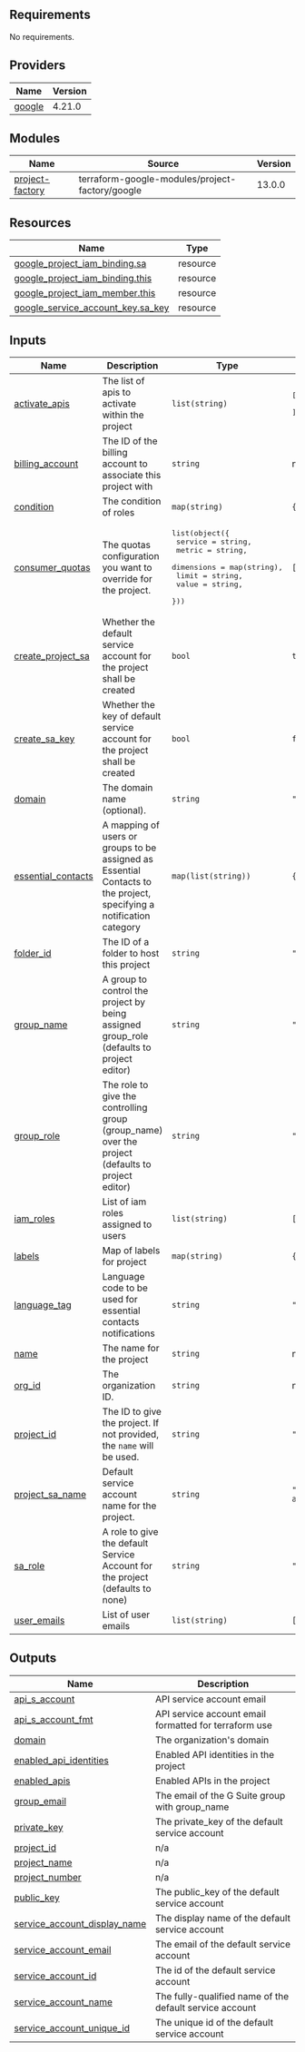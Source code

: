 ## Requirements

No requirements.

## Providers

| Name | Version |
|------|---------|
| <a name="provider_google"></a> [google](#provider\_google) | 4.21.0 |

## Modules

| Name | Source | Version |
|------|--------|---------|
| <a name="module_project-factory"></a> [project-factory](#module\_project-factory) | terraform-google-modules/project-factory/google | 13.0.0 |

## Resources

| Name | Type |
|------|------|
| [google_project_iam_binding.sa](https://registry.terraform.io/providers/hashicorp/google/latest/docs/resources/project_iam_binding) | resource |
| [google_project_iam_binding.this](https://registry.terraform.io/providers/hashicorp/google/latest/docs/resources/project_iam_binding) | resource |
| [google_project_iam_member.this](https://registry.terraform.io/providers/hashicorp/google/latest/docs/resources/project_iam_member) | resource |
| [google_service_account_key.sa_key](https://registry.terraform.io/providers/hashicorp/google/latest/docs/resources/service_account_key) | resource |

## Inputs

| Name | Description | Type | Default | Required |
|------|-------------|------|---------|:--------:|
| <a name="input_activate_apis"></a> [activate\_apis](#input\_activate\_apis) | The list of apis to activate within the project | `list(string)` | <pre>[<br>  "compute.googleapis.com"<br>]</pre> | no |
| <a name="input_billing_account"></a> [billing\_account](#input\_billing\_account) | The ID of the billing account to associate this project with | `string` | n/a | yes |
| <a name="input_condition"></a> [condition](#input\_condition) | The condition of roles | `map(string)` | `{}` | no |
| <a name="input_consumer_quotas"></a> [consumer\_quotas](#input\_consumer\_quotas) | The quotas configuration you want to override for the project. | <pre>list(object({<br>    service    = string,<br>    metric     = string,<br>    dimensions = map(string),<br>    limit      = string,<br>    value      = string,<br>  }))</pre> | `[]` | no |
| <a name="input_create_project_sa"></a> [create\_project\_sa](#input\_create\_project\_sa) | Whether the default service account for the project shall be created | `bool` | `true` | no |
| <a name="input_create_sa_key"></a> [create\_sa\_key](#input\_create\_sa\_key) | Whether the key of default service account for the project shall be created | `bool` | `false` | no |
| <a name="input_domain"></a> [domain](#input\_domain) | The domain name (optional). | `string` | `""` | no |
| <a name="input_essential_contacts"></a> [essential\_contacts](#input\_essential\_contacts) | A mapping of users or groups to be assigned as Essential Contacts to the project, specifying a notification category | `map(list(string))` | `{}` | no |
| <a name="input_folder_id"></a> [folder\_id](#input\_folder\_id) | The ID of a folder to host this project | `string` | `""` | no |
| <a name="input_group_name"></a> [group\_name](#input\_group\_name) | A group to control the project by being assigned group\_role (defaults to project editor) | `string` | `""` | no |
| <a name="input_group_role"></a> [group\_role](#input\_group\_role) | The role to give the controlling group (group\_name) over the project (defaults to project editor) | `string` | `"roles/editor"` | no |
| <a name="input_iam_roles"></a> [iam\_roles](#input\_iam\_roles) | List of iam roles assigned to users | `list(string)` | `[]` | no |
| <a name="input_labels"></a> [labels](#input\_labels) | Map of labels for project | `map(string)` | `{}` | no |
| <a name="input_language_tag"></a> [language\_tag](#input\_language\_tag) | Language code to be used for essential contacts notifications | `string` | `"en-US"` | no |
| <a name="input_name"></a> [name](#input\_name) | The name for the project | `string` | n/a | yes |
| <a name="input_org_id"></a> [org\_id](#input\_org\_id) | The organization ID. | `string` | n/a | yes |
| <a name="input_project_id"></a> [project\_id](#input\_project\_id) | The ID to give the project. If not provided, the `name` will be used. | `string` | `""` | no |
| <a name="input_project_sa_name"></a> [project\_sa\_name](#input\_project\_sa\_name) | Default service account name for the project. | `string` | `"project-service-account"` | no |
| <a name="input_sa_role"></a> [sa\_role](#input\_sa\_role) | A role to give the default Service Account for the project (defaults to none) | `string` | `""` | no |
| <a name="input_user_emails"></a> [user\_emails](#input\_user\_emails) | List of user emails | `list(string)` | `[]` | no |

## Outputs

| Name | Description |
|------|-------------|
| <a name="output_api_s_account"></a> [api\_s\_account](#output\_api\_s\_account) | API service account email |
| <a name="output_api_s_account_fmt"></a> [api\_s\_account\_fmt](#output\_api\_s\_account\_fmt) | API service account email formatted for terraform use |
| <a name="output_domain"></a> [domain](#output\_domain) | The organization's domain |
| <a name="output_enabled_api_identities"></a> [enabled\_api\_identities](#output\_enabled\_api\_identities) | Enabled API identities in the project |
| <a name="output_enabled_apis"></a> [enabled\_apis](#output\_enabled\_apis) | Enabled APIs in the project |
| <a name="output_group_email"></a> [group\_email](#output\_group\_email) | The email of the G Suite group with group\_name |
| <a name="output_private_key"></a> [private\_key](#output\_private\_key) | The private\_key of the default service account |
| <a name="output_project_id"></a> [project\_id](#output\_project\_id) | n/a |
| <a name="output_project_name"></a> [project\_name](#output\_project\_name) | n/a |
| <a name="output_project_number"></a> [project\_number](#output\_project\_number) | n/a |
| <a name="output_public_key"></a> [public\_key](#output\_public\_key) | The public\_key of the default service account |
| <a name="output_service_account_display_name"></a> [service\_account\_display\_name](#output\_service\_account\_display\_name) | The display name of the default service account |
| <a name="output_service_account_email"></a> [service\_account\_email](#output\_service\_account\_email) | The email of the default service account |
| <a name="output_service_account_id"></a> [service\_account\_id](#output\_service\_account\_id) | The id of the default service account |
| <a name="output_service_account_name"></a> [service\_account\_name](#output\_service\_account\_name) | The fully-qualified name of the default service account |
| <a name="output_service_account_unique_id"></a> [service\_account\_unique\_id](#output\_service\_account\_unique\_id) | The unique id of the default service account |
